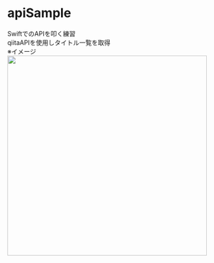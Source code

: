 # apiSample
SwiftでのAPIを叩く練習<br>
qiitaAPIを使用しタイトル一覧を取得<br>
※イメージ<br>
<img width = 450 src = "https://user-images.githubusercontent.com/43663008/84807684-93124680-b042-11ea-86ef-0841b1179a78.png">
